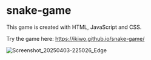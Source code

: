 # snake-game
This game is created with HTML, JavaScript and CSS.

Try the game here: https://ikiwo.github.io/snake-game/

![Screenshot_20250403-225026_Edge](https://github.com/user-attachments/assets/cc6c4ce5-785f-43d0-a6cd-0ee9c4ee409a)
